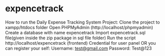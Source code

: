 # expencetrack
How to run the Daily Expense Tracking System  Project:
Clone the project to xampp/htdocs folder
Open PHPMyAdmin (http://localhost/phpmyadmin)
Create a database with name expencetrack 
Import expencetrack.sql file(given inside the zip package in sql file folder)
Run the script http://localhost/expencetrack (frontend)
Credential for user panel  OR you can register your self:
Username: test@gmail.com
Password: Test@123
